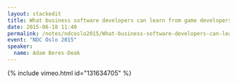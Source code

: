 ```yaml
---
layout: stackedit
title: What business software developers can learn from game developers
date: 2015-06-18 11:40
permalink: /notes/ndcoslo2015/What-business-software-developers-can-learn-from-game-developers.html
event: "NDC Oslo 2015"
speaker:
  name: Adam Beres-Deak
---
```


{% include vimeo.html id="131634705" %}